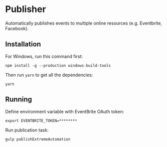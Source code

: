 
# Publisher

Automatically publishes events to multiple online resources (e.g. Eventbrite, Facebook).

## Installation

For Windows, run this command first:

    npm install -g --production windows-build-tools
    
Then run `yarn` to get all the dependencies:

    yarn

## Running 

Define environment variable with EventBrite OAuth token:

    export EVENTBRITE_TOKEN=********

Run publication task:

    gulp publishExtremeAutomation

